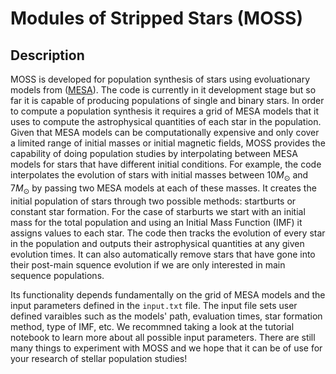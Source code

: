 # Modules of Stripped Stars (MOSS)

## Description

MOSS is developed for population synthesis of stars using evoluationary models from ([MESA](https://docs.mesastar.org/en/release-r22.11.1/#)). The code is currently in it development stage but so far it is capable of producing populations of single and binary stars. In order to compute a population synthesis it requires a grid of MESA models that it uses to compute the astrophysical quantities of each star in the population. Given that MESA models can be computationally expensive and only cover a limited range of initial masses or initial magnetic fields, MOSS provides the capability of doing population studies by interpolating between MESA models for stars that have different initial conditions. For example, the code interpolates the evolution of stars with initial masses between $10 M_\odot$ and $7 M_\odot$ by passing two MESA models at each of these masses. It creates the initial population of stars through two possible  methods: startburts or constant star formation. For the case of starburts we start with an initial mass for the total population and using an Initial Mass Function (IMF) it assigns values to each star. The code then tracks the evolution of every star in the population and outputs their astrophysical quantities at any given evolution times. It can also automatically remove stars that have gone into their post-main squence evolution if we are only interested in main sequence populations. 

Its functionality depends fundamentally on the grid of MESA models and the input parameters defined in the $\texttt{input.txt}$ file. The input file sets user defined varaibles such as the models' path, evaluation times, star formation method, type of IMF, etc. We recommned taking a look at the tutorial notebook to learn more about all possible input parameters. There are still many things to experiment with MOSS and we hope that it can be of use for your research of stellar population studies! 
